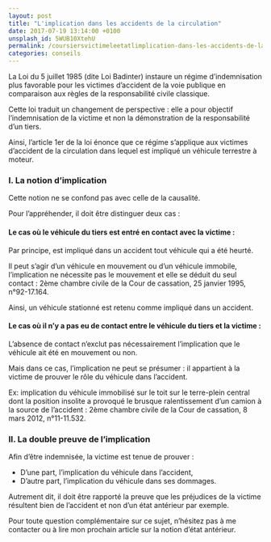 ```yaml
---
layout: post
title: "L'implication dans les accidents de la circulation"
date: 2017-07-19 13:14:00 +0100
unsplash_id: 5WUB10XtehU
permalink: /coursiersvictimeleetatlimplication-dans-les-accidents-de-la-circulation/
categories: conseils
---
```


La Loi du 5 juillet 1985 (dite Loi Badinter) instaure un régime d’indemnisation plus favorable pour les victimes d’accident de la voie publique en comparaison aux règles de la responsabilité civile classique.

Cette loi traduit un changement de perspective : elle a pour objectif l’indemnisation de la victime et non la démonstration de la responsabilité d’un tiers.

Ainsi, l’article 1er de la loi énonce que ce régime s’applique aux victimes d’accident de la circulation dans lequel est impliqué un véhicule terrestre à moteur.

### I. La notion d’implication

Cette notion ne se confond pas avec celle de la causalité.

Pour l’appréhender, il doit être distinguer deux cas :

#### Le cas où le véhicule du tiers est entré en contact avec la victime :

Par principe, est impliqué dans un accident tout véhicule qui a été heurté.

Il peut s’agir d’un véhicule en mouvement ou d’un véhicule immobile, l’implication ne nécessite pas le mouvement et elle se déduit du seul contact : 2ème chambre civile de la Cour de cassation, 25 janvier 1995, n°92-17.164.

Ainsi, un véhicule stationné est retenu comme impliqué dans un accident.

#### Le cas où il n’y a pas eu de contact entre le véhicule du tiers et la victime :

L’absence de contact n’exclut pas nécessairement l’implication que le véhicule ait été en mouvement ou non.

Mais dans ce cas, l’implication ne peut se présumer : il appartient à la victime de prouver le rôle du véhicule dans l’accident.

Ex: implication  du véhicule immobilisé sur le toit sur le terre-plein central dont la position insolite a provoqué le brusque ralentissement d’un camion à la source de l’accident : 2ème chambre civile de la Cour de cassation, 8 mars 2012, n°11-11.532.

### II. La double preuve de l’implication

Afin d’être indemnisée, la victime est tenue de prouver :

- D’une part, l’implication du véhicule dans l’accident,
- D’autre part, l’implication du véhicule dans ses dommages.

Autrement dit, il doit être rapporté la preuve que les préjudices de la victime résultent bien de l’accident et non d’un état antérieur par exemple.


Pour toute question complémentaire sur ce sujet, n’hésitez pas à me contacter ou à lire mon prochain article sur la notion d’état antérieur.

